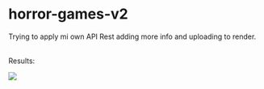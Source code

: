 # horror-games-v2

Trying to apply mi own API Rest adding more info and uploading to render.<br><br>

Results:<br>

<img src="https://i.gyazo.com/f3385dae00020a5f5c8c65d7835c1f4d.jpg"/>
